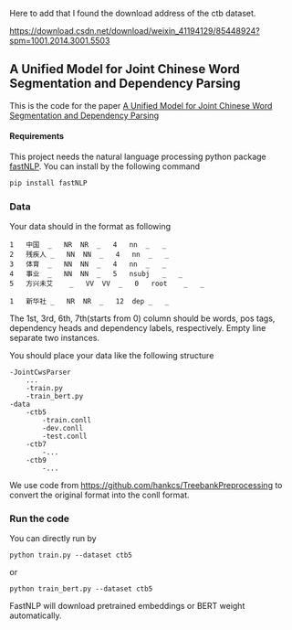 Here to add that I found the download address of the ctb dataset.

https://download.csdn.net/download/weixin_41194129/85448924?spm=1001.2014.3001.5503



## A Unified Model for Joint Chinese Word Segmentation and Dependency Parsing

This is the code for the paper [A Unified Model for Joint Chinese Word Segmentation and Dependency Parsing](https://arxiv.org/abs/1904.04697)

#### Requirements
This project needs the natural language processing python package 
[fastNLP](https://github.com/fastnlp/fastNLP). You can install by
the following command

```bash
pip install fastNLP
```


### Data
Your data should in the format as following
```
1	中国	_	NR	NR	_	4	nn	_	_
2	残疾人	_	NN	NN	_	4	nn	_	_
3	体育	_	NN	NN	_	4	nn	_	_
4	事业	_	NN	NN	_	5	nsubj	_	_
5	方兴未艾	_	VV	VV	_	0	root	_	_

1	新华社	_	NR	NR	_	12	dep	_	_
```
The 1st, 3rd, 6th, 7th(starts from 0) column should be words, pos tags,
 dependency heads and dependency labels, respectively. Empty line separate
  two instances.

You should place your data like the following structure
```
-JointCwsParser
    ...
    -train.py
    -train_bert.py
-data
    -ctb5
        -train.conll
        -dev.conll
        -test.conll
    -ctb7
        -...
    -ctb9
        -...
```
We use code from https://github.com/hankcs/TreebankPreprocessing to convert the original format into the conll format.


### Run the code
You can directly run by
```
python train.py --dataset ctb5
```
or 
```
python train_bert.py --dataset ctb5
```
FastNLP will download pretrained embeddings or BERT weight automatically.
 
